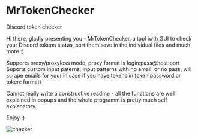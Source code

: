 # MrTokenChecker
Discord token checker



Hi there, gladly presenting you - MrTokenChecker, a tool iwth GUI to check your Discord tokens status, sort them save in the individual files and much more :)

Supports proxy/proxyless mode, proxy format is login:pass@host:port
Suports custom input paterns, input patterns with no email, or no pass, will scrape emails for you( in case if you have tokens in token:password or token: format)

Cannot really write a constructive readme - all the functions are well explained in popups and the whole programm is pretty much self explanatory.

Enjoy :)

![checker](https://user-images.githubusercontent.com/117668613/200383801-08dfbfa0-682c-4f61-b85f-4279095e88ab.png)
